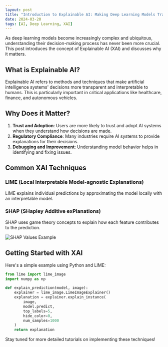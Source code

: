 ```yaml
---
layout: post
title: "Introduction to Explainable AI: Making Deep Learning Models Transparent"
date: 2024-03-20
tags: [AI, Deep Learning, XAI]
---
```


As deep learning models become increasingly complex and ubiquitous, understanding their decision-making process has never been more crucial. This post introduces the concept of Explainable AI (XAI) and discusses why it matters.

## What is Explainable AI?

Explainable AI refers to methods and techniques that make artificial intelligence systems' decisions more transparent and interpretable to humans. This is particularly important in critical applications like healthcare, finance, and autonomous vehicles.

## Why Does it Matter?

1. **Trust and Adoption**: Users are more likely to trust and adopt AI systems when they understand how decisions are made.
2. **Regulatory Compliance**: Many industries require AI systems to provide explanations for their decisions.
3. **Debugging and Improvement**: Understanding model behavior helps in identifying and fixing issues.

## Common XAI Techniques

### LIME (Local Interpretable Model-agnostic Explanations)
LIME explains individual predictions by approximating the model locally with an interpretable model.

### SHAP (SHapley Additive exPlanations)
SHAP uses game theory concepts to explain how each feature contributes to the prediction.

![SHAP Values Example](/images/shap-example.png)

## Getting Started with XAI

Here's a simple example using Python and LIME:

```python
from lime import lime_image
import numpy as np

def explain_prediction(model, image):
    explainer = lime_image.LimeImageExplainer()
    explanation = explainer.explain_instance(
        image, 
        model.predict,
        top_labels=5, 
        hide_color=0, 
        num_samples=1000
    )
    return explanation
```

Stay tuned for more detailed tutorials on implementing these techniques! 